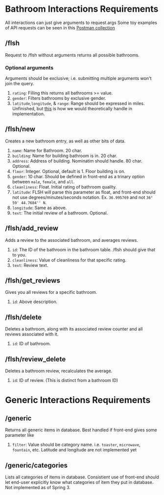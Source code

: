 # Bathroom Interactions Requirements
All interactions can just give arguments to request.args
Some toy examples of API requests can be seen in this [Postman collection](https://www.getpostman.com/collections/d9aec14b1639087cff63)
## /flsh
Request to /flsh without arguments returns all possible bathrooms.
### Optional arguments
Arguments should be exclusive; i.e. submitting multiple arguments won't join the query.
1. `rating`: Filling this returns all bathrooms >= value.
2. `gender`: Filters bathrooms by exclusive gender.
3. `latitude`,`longitude`, & `range`: Range should be expressed in miles. Unfinished, but [this](http://janmatuschek.de/LatitudeLongitudeBoundingCoordinates) is how we would theoretically handle in implementation.
## /flsh/new
Creates a new bathroom entry, as well as other bits of data.
1. `name`: Name for Bathroom. 20 char.
2. `building`: Name for building bathroom is in. 20 char.
3. `address`: Address of building. Nominatim should handle. 80 char. Optional.
4. `floor`: Integer. Optional, default is 1.  Floor building is on. 
5. `gender`: 10 char. Should be defined in front-end as a trinary option between `male`, `female`, and `all`.
5. `cleanliness`: Float. Initial rating of bathroom quality.
6. `latitude`: FLSH will parse this parameter as float, and front-end should not use degrees/minutes/seconds notation. Ex.
`36.995769` and not `36° 59' 44.7684'' N`.
7. `longitude`: Same as above.
8. `text`: The initial review of a bathroom. Optional.
## /flsh/add_review
Adds a review to the associated bathroom, and averages reviews.
1. `id`: The ID of the bathroom in the bathroom table. /flsh should give that to you.
2. `cleanliness`: Value of cleanliness for that specific rating.
3. `text`: Review text.
## /flsh/get_reviews
Gives you all reviews for a specific bathroom.
1. `id`: Above description.
## /flsh/delete
Deletes a bathroom, along with its associated review counter and all reviews associated with it.
1. `id`: ID of bathroom.
## /flsh/review_delete
Deletes a bathroom review, recalculates the average.
1. `id`: ID of review. (This is distinct from a bathroom ID)

# Generic Interactions Requirements
## /generic
Returns all generic items in database. Best handled if front-end gives some parameter like
1. `filter`: Value should be category name. i.e. `toaster`, `microwave`, `fountain`, etc.
Latitude and longitude are not implemented yet
## /generic/categories
Lists all categories of items in database. Consistient use of front-end should let end-user explicitly know what categories of item they put in database.
Not implemented as of Spring 3.
